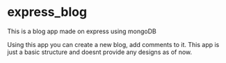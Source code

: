 express_blog
============

This is a blog app made on express using mongoDB

Using this app you can create a new blog, add comments to it.
This app is just a basic structure and doesnt provide any designs as of now.
